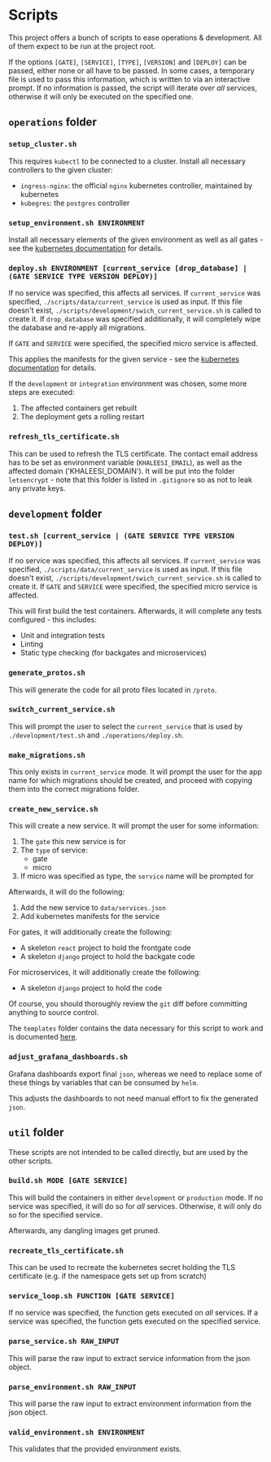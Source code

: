 # Scripts

This project offers a bunch of scripts to ease operations & development.
All of them expect to be run at the project root.

If the options `[GATE]`, `[SERVICE]`, `[TYPE]`, `[VERSION]` and `[DEPLOY]` can be passed, either none or all have to be passed.
In some cases, a temporary file is used to pass this information, which is written to via an interactive prompt.
If no information is passed, the script will iterate over *all* services, otherwise it will only be executed on the specified one.

## `operations` folder

### `setup_cluster.sh`

This requires `kubectl` to be connected to a cluster.
Install all necessary controllers to the given cluster:

* `ingress-nginx`: the official `nginx` kubernetes controller, maintained by kubernetes
* `kubegres`: the `postgres` controller

### `setup_environment.sh ENVIRONMENT`

Install all necessary elements of the given environment as well as all gates - see the [kubernetes documentation](kubernetes.md) for details.

### `deploy.sh ENVIRONMENT [current_service [drop_database] | (GATE SERVICE TYPE VERSION DEPLOY)]`

If no service was specified, this affects all services.
If `current_service` was specified, `./scripts/data/current_service` is used as input.
If this file doesn't exist, `./scripts/development/swich_current_service.sh` is called to create it.
If `drop_database` was specified additionally, it will completely wipe the database and re-apply all migrations.

If `GATE` and `SERVICE` were specified, the specified micro service is affected.

This applies the manifests for the given service - see the [kubernetes documentation](kubernetes.md) for details.

If the `development` or `integration` environment was chosen, some more steps are executed:

1. The affected containers get rebuilt
1. The deployment gets a rolling restart

### `refresh_tls_certificate.sh`

This can be used to refresh the TLS certificate.
The contact email address has to be set as environment variable (`KHALEESI_EMAIL`), as well as the affected domain ('KHALEESI_DOMAIN').
It will be put into the folder `letsencrypt` - note that this folder is listed in `.gitignore` so as not to leak any private keys.

## `development` folder

### `test.sh [current_service | (GATE SERVICE TYPE VERSION DEPLOY)]`

If no service was specified, this affects all services.
If `current_service` was specified, `./scripts/data/current_service` is used as input.
If this file doesn't exist, `./scripts/development/swich_current_service.sh` is called to create it.
If `GATE` and `SERVICE` were specified, the specified micro service is affected.

This will first build the test containers.
Afterwards, it will complete any tests configured - this includes:

* Unit and integration tests
* Linting
* Static type checking (for backgates and microservices)

### `generate_protos.sh`

This will generate the code for all proto files located in `/proto`.

### `switch_current_service.sh`

This will prompt the user to select the `current_service` that is used by `./development/test.sh` and `./operations/deploy.sh`.

### `make_migrations.sh`

This only exists in `current_service` mode.
It will prompt the user for the app name for which migrations should be created, and proceed with copying them into the correct migrations folder.

### `create_new_service.sh`

This will create a new service.
It will prompt the user for some information:

1. The `gate` this new service is for
1. The `type` of service:
   * gate
   * micro
1. If micro was specified as type, the `service` name will be prompted for 

Afterwards, it will do the following:

1. Add the new service to `data/services.json`
1. Add kubernetes manifests for the service

For gates, it will additionally create the following:

* A skeleton `react` project to hold the frontgate code
* A skeleton `django` project to hold the backgate code

For microservices, it will additionally create the following:

* A skeleton `django` project to hold the code

Of course, you should thoroughly review the `git` diff before committing anything to source control.

The `templates` folder contains the data necessary for this script to work and is documented [here](/documentation/folder-structure/templates.md).

### `adjust_grafana_dashboards.sh`

Grafana dashboards export final `json`, whereas we need to replace some of these things by variables that can be consumed by `helm`.

This adjusts the dashboards to not need manual effort to fix the generated `json`.

## `util` folder

These scripts are not intended to be called directly, but are used by the other scripts.

### `build.sh MODE [GATE SERVICE]`

This will build the containers in either `development` or `production` mode.
If no service was specified, it will do so for *all* services.
Otherwise, it will only do so for the specified service.

Afterwards, any dangling images get pruned.

### `recreate_tls_certificate.sh`

This can be used to recreate the kubernetes secret holding the TLS certificate (e.g. if the namespace gets set up from scratch)

### `service_loop.sh FUNCTION [GATE SERVICE]`

If no service was specified, the function gets executed on *all* services.
If a service was specified, the function gets executed on the specified service.

### `parse_service.sh RAW_INPUT`

This will parse the raw input to extract service information from the json object.

### `parse_environment.sh RAW_INPUT`

This will parse the raw input to extract environment information from the json object.

### `valid_environment.sh ENVIRONMENT`

This validates that the provided environment exists.
